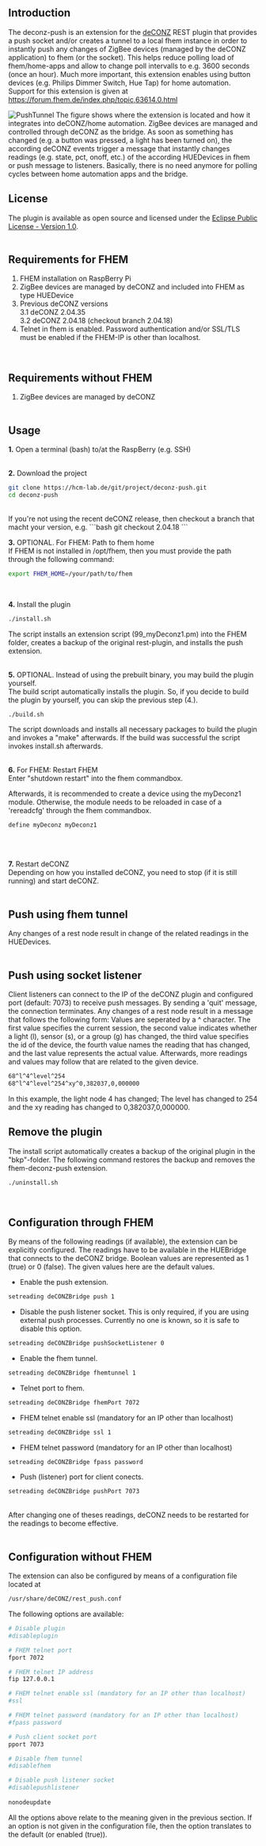 Introduction
-----------------------------------

The deconz-push is an extension for the [deCONZ](http://www.dresden-elektronik.de/funktechnik/products/software/pc/deconz?L=1) REST plugin that provides a push socket and/or creates a tunnel to a local fhem instance in order to instantly push any changes of ZigBee devices (managed by the deCONZ application) to fhem (or the socket).
This helps reduce polling load of fhem/home-apps and allow to change poll intervalls to e.g. 3600 seconds (once an hour).
Much more important, this extension enables using button devices (e.g. Philips Dimmer Switch, Hue Tap) for home automation.
Support for this extension is given at https://forum.fhem.de/index.php/topic,63614.0.html

![PushTunnel](/fhem-deconz-tunnel.png)
The figure shows where the extension is located and how it integrates into deCONZ/home automation. ZigBee devices are managed and controlled through deCONZ as the bridge. As soon as something has changed (e.g. a button was pressed, a light has been turned on), the according deCONZ events trigger a message that instantly changes readings (e.g. state, pct, onoff, etc.) of the according HUEDevices in fhem or push message to listeners.
Basically, there is no need anymore for polling cycles between home automation apps and the bridge.


License
-----------------------------------
The plugin is available as open source and licensed under the [Eclipse Public License - Version 1.0](LICENSE.html).
<br><br>

Requirements for FHEM
-----------------------------------
  1. FHEM installation on RaspBerry Pi<br/>
  2. ZigBee devices are managed by deCONZ and included into FHEM as type HUEDevice<br/>
  3. Previous deCONZ versions<br/>
  3.1 deCONZ 2.04.35<br/>
  3.2 deCONZ 2.04.18 (checkout branch 2.04.18)<br/>
  4. Telnet in fhem is enabled. Password authentication and/or SSL/TLS must be enabled if the FHEM-IP is other than localhost.<br/>
<br>

Requirements without FHEM
-----------------------------------
  1. ZigBee devices are managed by deCONZ
<br><br>


Usage
-----------------------------------
**1.** Open a terminal (bash) to/at the RaspBerry (e.g. SSH)
<br><br>

**2.** Download the project
```bash
git clone https://hcm-lab.de/git/project/deconz-push.git
cd deconz-push
```
<br>
If you're not using the recent deCONZ release, then checkout a branch that macht your version, e.g.
```bash
git checkout 2.04.18
```

**3.** OPTIONAL. For FHEM: Path to fhem home<br>
If FHEM is not installed in /opt/fhem, then you must provide the path through the following command:
```bash
export FHEM_HOME=/your/path/to/fhem
```
<br>

**4.** Install the plugin
```bash
./install.sh
```
The script installs an extension script (99_myDeconz1.pm) into the FHEM folder, creates a backup of the original rest-plugin, and installs the push extension.
<br><br>

**5.** OPTIONAL. Instead of using the prebuilt binary, you may build the plugin yourself.<br>
The build script automatically installs the plugin. So, if you decide to build the plugin by yourself, you can skip the previous step (4.).
```bash
./build.sh
```
The script downloads and installs all necessary packages to build the plugin and invokes a "make" afterwards.
If the build was successful the script invokes install.sh afterwards.
<br><br>

**6.** For FHEM: Restart FHEM<br>
Enter "shutdown restart" into the fhem commandbox.

Afterwards, it is recommended to create a device using the myDeconz1 module. Otherwise, the module needs to be reloaded in case of a 'rereadcfg' through the fhem commandbox.
```bash
define myDeconz myDeconz1
```
<br><br>

**7.** Restart deCONZ<br>
Depending on how you installed deCONZ, you need to stop (if it is still running) and start deCONZ.
<br><br>


Push using fhem tunnel
-----------------------------------
Any changes of a rest node result in change of the related readings in the HUEDevices.
<br><br>

Push using socket listener
-----------------------------------
Client listeners can connect to the IP of the deCONZ plugin and configured port (default: 7073) to receive push messages. By sending a 'quit' message, the connection terminates.
Any changes of a rest node result in a message that follows the following form:
Values are seperated by a ^ character. The first value specifies the current session, the second value indicates whether a light (l), sensor (s), or a group (g) has changed, the third value specifies the id of the device, the fourth value names the reading that has changed, and the last value represents the actual value. Afterwards, more readings and values may follow that are related to the given device.

```bash
68^l^4^level^254
68^l^4^level^254^xy^0,382037,0,000000
```
In this example, the light node 4 has changed; The level has changed to 254 and the xy reading has changed to 0,382037,0,000000.
<br>

Remove the plugin
-----------------------------------
The install script automatically creates a backup of the original plugin in the "bkp"-folder. The following command restores the backup and removes the fhem-deconz-push extension.
```bash
./uninstall.sh
```
<br>

Configuration through FHEM
-----------------------------------
By means of the following readings (if available), the extension can be explicitly configured. The readings have to be available in the HUEBridge that connects to the deCONZ bridge. Boolean values are represented as 1 (true) or 0 (false). The given values here are the default values.

- Enable the push extension.
```bash
setreading deCONZBridge push 1
```

- Disable the push listener socket. This is only required, if you are using external push processes. Currently no one is known, so it is safe to disable this option.
```bash
setreading deCONZBridge pushSocketListener 0
```

- Enable the fhem tunnel.
```bash
setreading deCONZBridge fhemtunnel 1
```

- Telnet port to fhem.
```bash
setreading deCONZBridge fhemPort 7072
```

- FHEM telnet enable ssl (mandatory for an IP other than localhost)
```bash
setreading deCONZBridge ssl 1
```

- FHEM telnet password (mandatory for an IP other than localhost)
```bash
setreading deCONZBridge fpass password
```

- Push (listener) port for client conects.
```bash
setreading deCONZBridge pushPort 7073
```
<br>
After changing one of theses readings, deCONZ needs to be restarted for the readings to become effective. 
<br><br>


Configuration without FHEM
-----------------------------------
The extension can also be configured by means of a configuration file located at
```bash
/usr/share/deCONZ/rest_push.conf
```

The following options are available:
```bash
# Disable plugin
#disableplugin

# FHEM telnet port
fport 7072

# FHEM telnet IP address
fip 127.0.0.1

# FHEM telnet enable ssl (mandatory for an IP other than localhost)
#ssl

# FHEM telnet password (mandatory for an IP other than localhost)
#fpass password

# Push client socket port
pport 7073

# Disable fhem tunnel
#disablefhem

# Disable push listener socket
#disablepushlistener
		
nonodeupdate
```
All the options above relate to the meaning given in the previous section. If an option is not given in the configuration file, then the option translates to the default (or enabled (true)).

